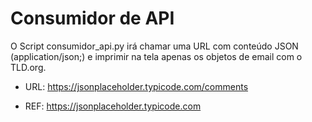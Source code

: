 # Consumidor de API

O Script consumidor_api.py irá chamar uma URL com conteúdo JSON
(application/json;) e imprimir na tela apenas os objetos de email com o TLD.org.

- URL: https://jsonplaceholder.typicode.com/comments

- REF: https://jsonplaceholder.typicode.com
 
